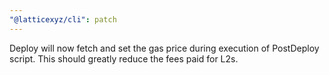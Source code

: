 ```yaml
---
"@latticexyz/cli": patch
---
```


Deploy will now fetch and set the gas price during execution of PostDeploy script. This should greatly reduce the fees paid for L2s.
